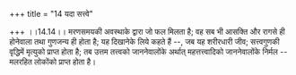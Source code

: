 +++
title = "14 यदा सत्त्वे"

+++
।।14.14।। मरणसमयकी अवस्थाके द्वारा जो फल मिलता है; वह सब भी आसक्ति और
रागसे ही होनेवाला तथा गुणजन्य ही होता है; यह दिखानेके लिये कहते हैं --,
जब यह शरीरधारी जीव; सत्त्वगुणकी वृद्धिमें मृत्युको प्राप्त होता है; तब
उत्तम तत्त्वको जाननेवालोंके अर्थात् महत्तत्त्वादिको जाननेवालोंके निर्मल
-- मलरहित लोकोंको प्राप्त होता है।
